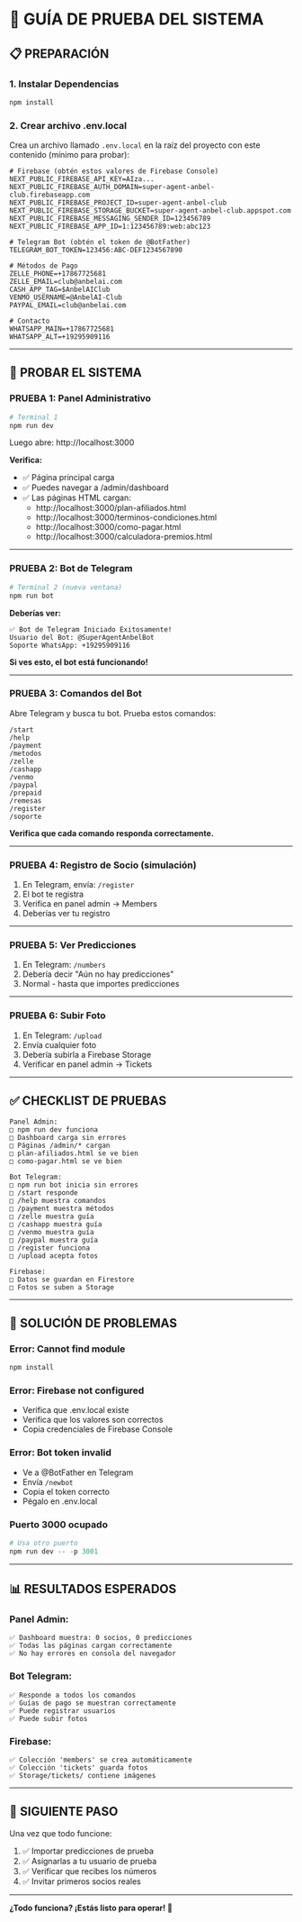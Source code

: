 # 🧪 GUÍA DE PRUEBA DEL SISTEMA

## 📋 **PREPARACIÓN**

### **1. Instalar Dependencias**

```powershell
npm install
```

### **2. Crear archivo .env.local**

Crea un archivo llamado `.env.local` en la raíz del proyecto con este contenido (mínimo para probar):

```env
# Firebase (obtén estos valores de Firebase Console)
NEXT_PUBLIC_FIREBASE_API_KEY=AIza...
NEXT_PUBLIC_FIREBASE_AUTH_DOMAIN=super-agent-anbel-club.firebaseapp.com
NEXT_PUBLIC_FIREBASE_PROJECT_ID=super-agent-anbel-club
NEXT_PUBLIC_FIREBASE_STORAGE_BUCKET=super-agent-anbel-club.appspot.com
NEXT_PUBLIC_FIREBASE_MESSAGING_SENDER_ID=123456789
NEXT_PUBLIC_FIREBASE_APP_ID=1:123456789:web:abc123

# Telegram Bot (obtén el token de @BotFather)
TELEGRAM_BOT_TOKEN=123456:ABC-DEF1234567890

# Métodos de Pago
ZELLE_PHONE=+17867725681
ZELLE_EMAIL=club@anbelai.com
CASH_APP_TAG=$AnbelAIClub
VENMO_USERNAME=@AnbelAI-Club
PAYPAL_EMAIL=club@anbelai.com

# Contacto
WHATSAPP_MAIN=+17867725681
WHATSAPP_ALT=+19295909116
```

---

## 🚀 **PROBAR EL SISTEMA**

### **PRUEBA 1: Panel Administrativo**

```powershell
# Terminal 1
npm run dev
```

Luego abre: http://localhost:3000

**Verifica:**
- ✅ Página principal carga
- ✅ Puedes navegar a /admin/dashboard
- ✅ Las páginas HTML cargan:
  - http://localhost:3000/plan-afiliados.html
  - http://localhost:3000/terminos-condiciones.html
  - http://localhost:3000/como-pagar.html
  - http://localhost:3000/calculadora-premios.html

---

### **PRUEBA 2: Bot de Telegram**

```powershell
# Terminal 2 (nueva ventana)
npm run bot
```

**Deberías ver:**
```
✅ Bot de Telegram Iniciado Exitosamente!
Usuario del Bot: @SuperAgentAnbelBot
Soporte WhatsApp: +19295909116
```

**Si ves esto, el bot está funcionando!**

---

### **PRUEBA 3: Comandos del Bot**

Abre Telegram y busca tu bot. Prueba estos comandos:

```
/start
/help
/payment
/metodos
/zelle
/cashapp
/venmo
/paypal
/prepaid
/remesas
/register
/soporte
```

**Verifica que cada comando responda correctamente.**

---

### **PRUEBA 4: Registro de Socio (simulación)**

1. En Telegram, envía: `/register`
2. El bot te registra
3. Verifica en panel admin → Members
4. Deberías ver tu registro

---

### **PRUEBA 5: Ver Predicciones**

1. En Telegram: `/numbers`
2. Debería decir "Aún no hay predicciones"
3. Normal - hasta que importes predicciones

---

### **PRUEBA 6: Subir Foto**

1. En Telegram: `/upload`
2. Envía cualquier foto
3. Debería subirla a Firebase Storage
4. Verificar en panel admin → Tickets

---

## ✅ **CHECKLIST DE PRUEBAS**

```
Panel Admin:
□ npm run dev funciona
□ Dashboard carga sin errores
□ Páginas /admin/* cargan
□ plan-afiliados.html se ve bien
□ como-pagar.html se ve bien

Bot Telegram:
□ npm run bot inicia sin errores
□ /start responde
□ /help muestra comandos
□ /payment muestra métodos
□ /zelle muestra guía
□ /cashapp muestra guía
□ /venmo muestra guía
□ /paypal muestra guía
□ /register funciona
□ /upload acepta fotos

Firebase:
□ Datos se guardan en Firestore
□ Fotos se suben a Storage
```

---

## 🐛 **SOLUCIÓN DE PROBLEMAS**

### **Error: Cannot find module**
```powershell
npm install
```

### **Error: Firebase not configured**
- Verifica que .env.local existe
- Verifica que los valores son correctos
- Copia credenciales de Firebase Console

### **Error: Bot token invalid**
- Ve a @BotFather en Telegram
- Envía `/newbot`
- Copia el token correcto
- Pégalo en .env.local

### **Puerto 3000 ocupado**
```powershell
# Usa otro puerto
npm run dev -- -p 3001
```

---

## 📊 **RESULTADOS ESPERADOS**

### **Panel Admin:**
```
✅ Dashboard muestra: 0 socios, 0 predicciones
✅ Todas las páginas cargan correctamente
✅ No hay errores en consola del navegador
```

### **Bot Telegram:**
```
✅ Responde a todos los comandos
✅ Guías de pago se muestran correctamente
✅ Puede registrar usuarios
✅ Puede subir fotos
```

### **Firebase:**
```
✅ Colección 'members' se crea automáticamente
✅ Colección 'tickets' guarda fotos
✅ Storage/tickets/ contiene imágenes
```

---

## 🎯 **SIGUIENTE PASO**

Una vez que todo funcione:

1. ✅ Importar predicciones de prueba
2. ✅ Asignarlas a tu usuario de prueba
3. ✅ Verificar que recibes los números
4. ✅ Invitar primeros socios reales

---

**¿Todo funciona? ¡Estás listo para operar! 🚀**






